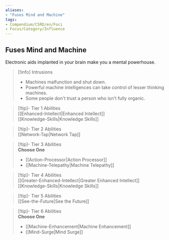 ```yaml
---
aliases:
- "Fuses Mind and Machine"
tags:
- Compendium/CSRD/en/Foci
- Focus/Category/Influence
---
```


  
## Fuses Mind and Machine  
Electronic aids implanted in your brain make you a mental powerhouse.  

>[!info] Intrusions  
>- Machines malfunction and shut down.  
>- Powerful machine intelligences can take control of lesser thinking machines.  
>- Some people don't trust a person who isn't fully organic.  


>[!tip]- Tier 1 Abilities  
> [[Enhanced-Intellect|Enhanced Intellect]]  
> [[Knowledge-Skills|Knowledge Skills]]  


>[!tip]- Tier 2 Abilities  
> [[Network-Tap|Network Tap]]  


>[!tip]- Tier 3 Abilities  
> **Choose One**  
>- [[Action-Processor|Action Processor]]  
>- [[Machine-Telepathy|Machine Telepathy]]  


>[!tip]- Tier 4 Abilities  
> [[Greater-Enhanced-Intellect|Greater Enhanced Intellect]]  
> [[Knowledge-Skills|Knowledge Skills]]  


>[!tip]- Tier 5 Abilities  
> [[See-the-Future|See the Future]]  


>[!tip]- Tier 6 Abilities  
> **Choose One**  
>- [[Machine-Enhancement|Machine Enhancement]]  
>- [[Mind-Surge|Mind Surge]]